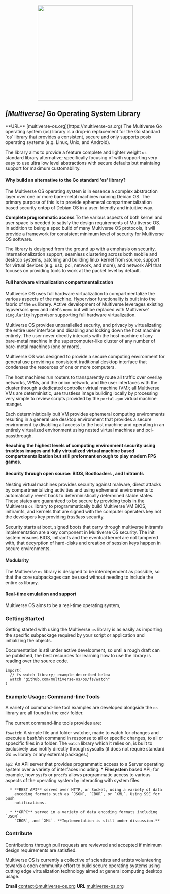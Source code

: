 <p align="center"><img src="https://avatars2.githubusercontent.com/u/24763891?s=400&u=c1150e7da5667f47159d433d8e49dad99a364f5f&v=4" height="300" width="300"></p>
<p align="center"><h2><em>[Multiverse]</em> Go Operating System Library</h2></p>
**URL** [multiverse-os.org](https://multiverse-os.org)
The Multiverse Go operating system (os) library is a drop-in replacement for the
Go standard `os` library that provides a consistent, secure and only supports
posix operating systems (e.g. Linux, Unix, and Android). 

The library aims to provide a feature complete and lighter weight `os` standard
library alternative; specifically focusing of with supporting very easy to use
ultra low level abstractions with secure defaults but maintaing support for maximum
customability.

#### Why build an alternative to the Go standard 'os' library?
The Multiverse OS operating system is in essence a complex abstraction layer over
one or more bare-metal machines running Debian OS. The primary purpose of this
is to provide ephemeral compartmentalization based security ontop of Debian OS
in a user-friendly and intuitive way. 

**Complete progrommatic access**
To the various aspects of both kernel and user space is needed to satisfy the
design requirements of Multiverse OS. In addition to being a spec build of 
many Multiverse OS protocols, it will provide a framework for consistent 
minimum level of security for Multiverse OS software. 

The library is designed from the ground up with a emphasis on security,
internationalization support, seamless clustering across both mobile and desktop
systems, patching and building linux kernel from source, support for virtual 
devices (e.g. usb, pci, network, and more), and network API that focuses on 
providing tools to work at the packet level by default. 


#### Full hardware virtualization compartmentalization
Multiverse OS uses full hardware virtualization to compartmentalize the various
aspects of the machine. Hypervisor functionality is built into the fabric of the
`os` library. Active development of Multiverse leverages existing hypversors
`qemu` and intel's `nemu` but will be replaced with Multiverse' `singularity`
hypervisor supporting full hardware virtualization.

Multiverse OS provides unparallelled security, and privacy by virtualizating the
entire user interface and disabling and locking down the host machine entirely.
The user never directly interacts with the host machine of any bare-metal
machine in the supercomputer-like cluster of any number of bare-metal machines
(one or more).

Multiverse OS was designed to provide a secure computing environment for general
use providing a consistent traditional desktop interface that condenses the
resources of one or more computers. 

The host machines run routers to transparently route all traffic over overlay
networks, VPNs, and the onion network, and the user interfaces with the cluster
through a dedicated controller virtual machine (VM); all Multiverse VMs are 
deterministic, use trustless image building locally by processing very simple
to review scripts provided by the `portal-gun` virtual machine manger. 

Each deterministically bult VM provides ephemeral computing environments resulting
in a general use desktop environment that provides a secure environment by
disabling all access to the host machine and operating in an entirely virtualized
environment using nested virtual machines and pci-passthrough. 

**Reaching the highest levels of computing environment security using trustless
images and fully virtualized virtual machine based compartmentalization but
still preformant enough to play modern FPS games.**

#### Security through open source: BIOS, Bootloaders , and Initramfs
Nesting virtual machines provides security against malware, direct attacks by
compartmentalizing activities and using ephemeral environments to automatically
revert back to deterministically determined stable states. These states are
guaranteed to be secure by providing tools in the Multiverse `os` library to
programmatically build Multiverse VM BIOS, initiramfs, and kernels that are
signed with the computer operaters key not the developers key providing
*trustless* security.

Security starts at boot, signed boots that carry through multiverse initramfs
implementation are a key component in Multiverse OS security. The init system 
ensures BIOS, initramfs and the eventual kernel are not tampered with, that
decyrption of hard-disks and creation of session keys happen in secure
environments. 


#### Modularity
The Multiverse `os` library is designed to be interdependent as possible, so 
that the core subpackages can be used without needing to include the entire
`os` library. 

#### Real-time emulation and support
Multiverse OS aims to be a real-time operating system, 


### Getting Started
Getting started with using the Multiverse `os` library is as easily as importing
the specific subpackage required by your script or application and initializing
the objects.

Documentation is stil under active development, so until a rough
draft can be published, the best resources for learning how to use the library
is reading over the source code.

```
import(
  // fs watch library; example described below
  watch "github.com/multiverse-os/os/fs/watch"
)
```


### Example Usage: Command-line Tools
A variety of command-line tool examples are developed alongside the `os`
library are all found in the `cmd/` folder.

The current command-line tools provides are:

  `fswatch`: A simple file and folder watcher, made to watch for changes and
  execute a bash/sh command in response to all or specific changes, to all or
  sppecific files in a folder. The `watch` library which it relies on, is built
  to exclusively use inotify directly through syscalls (it does not require
  standard Go `os` library or any external packages.)

  `api`: An API server that provides programmatic access to a Server operating
  system over a variety of interfaces including:
      * **Filesystem** based API; for example, how `sysfs` or `procfs` allows
        programmatic access to various aspects of the operating system by
        interacting with system files.

      * **REST API** served over HTTP, or Socket, using a variety of data
        encoding formats such as `JSON`, `CBOR`, or `XML`. Using SSE for push
        notifications.

      * **GRPC** served in a variety of data encoding formats including `JSON`,
        `CBOR`, and `XML`. **Implementation is still under discussion.**
      

### Contribute
Contributions through pull requests are
reviewed and accepted if minimum design requirements are satisfied. 

Multiverse OS is currently a collective of scientists and artists volunteering
towards a open community effort to build secure operating systems using cutting
edge virtualization technology aimed at general computing desktop usage.

**Email** [contact@multiverse-os.org](mailto:contact@multiverse-os.org)
**URL** [multiverse-os.org](https://multiverse-os.org)
